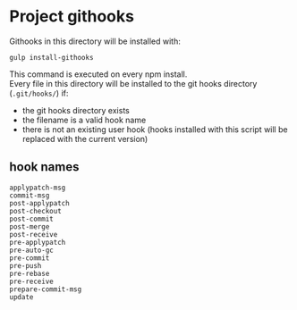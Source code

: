 # Project githooks

Githooks in this directory will be installed with:

    gulp install-githooks

This command is executed on every npm install.  
Every file in this directory will be installed to the git hooks directory (`.git/hooks/`) if:

* the git hooks directory exists
* the filename is a valid hook name
* there is not an existing user hook (hooks installed with this script will be replaced with the current version)

## hook names

    applypatch-msg
    commit-msg
    post-applypatch
    post-checkout
    post-commit
    post-merge
    post-receive
    pre-applypatch
    pre-auto-gc
    pre-commit
    pre-push
    pre-rebase
    pre-receive
    prepare-commit-msg
    update
